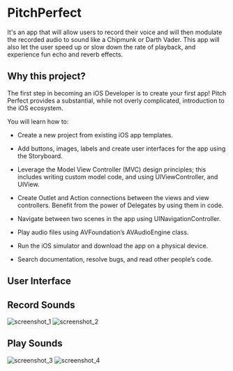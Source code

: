 # PitchPerfect
It's an app that will allow users to record their voice and will then modulate the recorded audio to sound like a Chipmunk or Darth Vader. This app will also let the user speed up or slow down the rate of playback, and experience fun echo and reverb effects.

## Why this project?

The first step in becoming an iOS Developer is to create your first app! Pitch Perfect provides a substantial, while not overly complicated, introduction to the iOS ecosystem.

You will learn how to:


* Create a new project from existing iOS app templates.

* Add buttons, images, labels and create user interfaces for the app using the Storyboard.

* Leverage the Model View Controller (MVC) design principles; this includes writing custom model code, and using UIViewController, and UIView.

* Create Outlet and Action connections between the views and view controllers. Benefit from the power of Delegates by using them in code.

* Navigate between two scenes in the app using UINavigationController.

* Play audio files using AVFoundation’s AVAudioEngine class.

* Run the iOS simulator and download the app on a physical device.

* Search documentation, resolve bugs, and read other people’s code.

## User Interface

## Record Sounds 
![screenshot_1](https://user-images.githubusercontent.com/92055081/169426995-ec1e92c2-82a5-4ac8-a0bd-d392cc5d1d14.png) ![screenshot_2](https://user-images.githubusercontent.com/92055081/169427755-c00f7024-48f3-48d3-87b6-17b9de747c43.png)




## Play Sounds

![screenshot_3](https://user-images.githubusercontent.com/92055081/169427904-18bb9af9-fb5a-483c-891e-034c1ea503d1.png)  ![screenshot_4](https://user-images.githubusercontent.com/92055081/169427955-682d2e64-9064-41a9-a287-eafce9340078.png)





